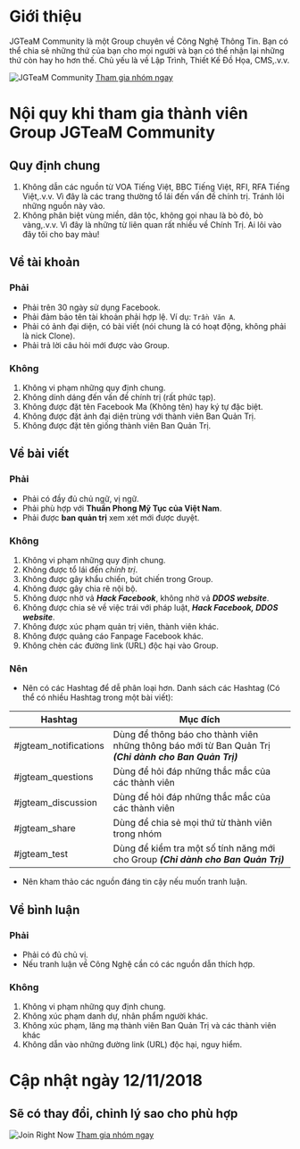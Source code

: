 # Giới thiệu

JGTeaM Community là một Group chuyên về Công Nghệ Thông Tin. Bạn có thể chia sẻ những thứ của bạn cho mọi người và bạn có thể nhận lại những thứ còn hay ho hơn thế. Chủ yếu là về Lập Trình, Thiết Kế Đồ Họa, CMS,.v.v.

![JGTeaM Community](https://i.imgur.com/Q6s3TiC.jpg)
[Tham gia nhóm ngay][1]
# Nội quy khi tham gia thành viên Group JGTeaM Community

## Quy định chung

1. Không dẫn các nguồn từ VOA Tiếng Việt, BBC Tiếng Việt, RFI, RFA Tiếng Việt,.v.v. Vì đây là các trang thường tổ lái đến vấn đề chính trị. Tránh lôi những nguồn này vào.
1. Không phân biệt vùng miền, dân tộc, không gọi nhau là bò đỏ, bò vàng,.v.v. Vì đây là những từ liên quan rất nhiều về Chính Trị. Ai lôi vào đây tôi cho bay màu!

## Về tài khoản

### Phải

- Phải trên 30 ngày sử dụng Facebook.
- Phải đảm bảo tên tài khoản phải hợp lệ. Ví dụ: `Trần Văn A`.
- Phải có ảnh đại diện, có bài viết (nói chung là có hoạt động, không phải là nick Clone).
- Phải trả lời câu hỏi mới được vào Group.

### Không

1. Không vi phạm những quy định chung.
1. Không dính dáng đến vấn đề chính trị (rất phức tạp).
1. Không được đặt tên Facebook Ma (Không tên) hay ký tự đặc biệt.
1. Không được đặt ảnh đại diện trùng với thành viên Ban Quản Trị.
1. Không được đặt tên giống thành viên Ban Quản Trị.

## Về bài viết

### Phải

- Phải có đầy đủ chủ ngữ, vị ngữ.
- Phải phù hợp với **Thuần Phong Mỹ Tục của Việt Nam**.
- Phải được **ban quản trị** xem xét mới được duyệt.

### Không

1. Không vi phạm những quy định chung.
1. Không được tổ lái đến *chính trị*.
1. Không được gây khẩu chiến, bút chiến trong Group.
1. Không được gây chia rẽ nội bộ.
1. Không được nhờ vả ***Hack Facebook***, không nhờ vả ***DDOS website***.
1. Không được chia sẻ về việc trái với pháp luật, ***Hack Facebook, DDOS website***.
1. Không được xúc phạm quản trị viên, thành viên khác.
1. Không được quảng cáo Fanpage Facebook khác.
1. Không chèn các đường link (URL) độc hại vào Group.

### Nên

- Nên có các Hashtag để dễ phân loại hơn. Danh sách các Hashtag (Có thể có nhiều Hashtag trong một bài viết):

| Hashtag               | Mục đích                                                                                               |
| --------------------- | ------------------------------------------------------------------------------------------------------ |
| #jgteam_notifications | Dùng để thông báo cho thành viên những thông báo mới từ Ban Quản Trị ***(Chỉ dành cho Ban Quản Trị)*** |
| #jgteam_questions     | Dùng để hỏi đáp những thắc mắc của các thành viên                                                      |
| #jgteam_discussion    | Dùng để hỏi đáp những thắc mắc của các thành viên                                                      |
| #jgteam_share         | Dùng để chia sẻ mọi thứ từ thành viên trong nhóm                                                       |
| #jgteam_test          | Dùng để kiểm tra một số tính năng mới cho Group ***(Chỉ dành cho Ban Quản Trị)***                      |

- Nên kham thảo các nguồn đáng tin cậy nếu muốn tranh luận.

## Về bình luận

### Phải

- Phải có đủ chủ vị.
- Nếu tranh luận về Công Nghệ cần có các nguồn dẫn thích hợp.

### Không

1. Không vi phạm những quy định chung.
1. Không xúc phạm danh dự, nhân phẩm người khác.
1. Không xúc phạm, lăng mạ thành viên Ban Quản Trị và các thành viên khác
1. Không dẫn vào những đường link (URL) độc hại, nguy hiểm.

# Cập nhật ngày 12/11/2018
## Sẽ có thay đổi, chỉnh lý sao cho phù hợp

![Join Right Now](https://i.imgur.com/GekXsrA.jpg)
[Tham gia nhóm ngay][1]

[1]: <https://facebook.com/groups/jgteam.community>
